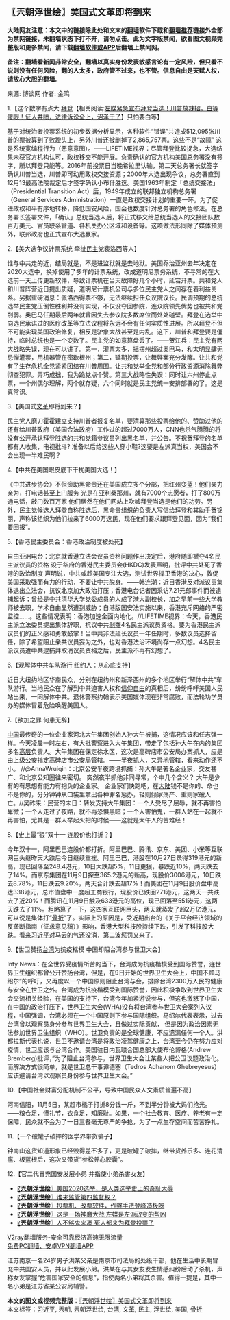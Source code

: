  <h2>〖兲朝浮世绘〗美国式文革即将到来</h2> <p class="notice"><b>大陆网友注意：本文中的链接除此处和文末的<a href="https://github.com/bannedbook/fanqiang" >翻墙</a>软件下载和<a href="https://github.com/killgcd/justmysocks/blob/master/README.md">翻墙推荐</a>链接外全部为禁网链接，未翻墙状态下打不开，请勿点击。此为文字版禁闻，欲看图文视频完整版和更多禁闻，请下载<a href="https://github.com/bannedbook/fanqiang">翻墙软件或APP</a>后翻墙上禁闻网。</p><p>备注：翻墙看新闻非常安全，翻墙以真实身份发表敏感言论有一定风险，但只看不说则没有任何风险，翻的人太多，政府管不过来，也不管。信息自由是天赋人权，请放心大胆的翻墙。</b></p>  <div class="entry"> <p>来源:&nbsp;博谈网                            作者:&nbsp;金鸣                           </p> <p>1.【这个数字有点大 <span class='wp_keywordlink'><a href="https://www.bannedbook.org/bnews/comments/20201018/1415809.html" title="“硬盘门”再爆：拿中共华信10％股的“大人物”正是拜登" target="_blank">拜登</a></span>【相关阅读:<a href='https://www.bannedbook.org/bnews/bannedvideo/20201108/1427782.html' target='_blank'>左媒紧急宣布拜登当选！川普放辣招，白等傻眼！证人井喷，法律诉讼全上，沼泽干了</a>】只怕要白等】</p> <p></p> <p>基于对统治者投票系统的初步数据分析显示，各种软件“错误”共造成512,095张川普的票被算到了败蹬头上，另外川普还被删掉了2,865,757票。这些不是“故障” 这是系统宽编程行为（恶意意图）。——LIFETIME视界：尽管拜登比较捉急，大选结果未获官方机构认可，政权移交不能开展。负责确认的官方机构<a href="https://www.bannedbook.org/bnews/tag/%e7%be%8e%e5%9b%bd/" class="st_tag internal_tag" rel="tag" title="标签 美国 下的日志">美国</a>总务署没有签字，所以拜登只能等。2016年前投票日当晚希拉里认输，第二天总务署长就签字确认川普当选，川普即可动用政权交接资源；2000年大选出现争议，总务署直到12月13最高法院裁定后才签字确认小布什胜选。美国1963年制定「总统交接法」（Presidential Transition Act）后，1949年成立的联邦独立机构总务署（General Services Administration）一直是政权交接计划的重要一环。为了促进政权和平有序地转移，降低国安风险，国会也数度针对总务署的角色修法。在总务署长签署文件，「确认」总统当选人后，将正式移交给总统当选人的交接团队数百万美元、官员联系管道、各机关办公区域和设备等。这项做法形同除了媒体预测外，联邦政府也正式宣布大选赢家。</p> <p>2.【美大选争议计票系统 牵扯<a href="https://www.bannedbook.org/bnews/tag/%e6%b0%91%e4%b8%bb/" class="st_tag internal_tag" rel="tag" title="标签 民主 下的日志">民主</a>党裴洛西等人】</p> <p></p> <p>谁与中共走的近，结局就是，不是进监狱就是去地狱。美国乔治亚州去年决定在2020大选中，换掉使用了多年的计票系统，改成道明尼票务系统，不寻常的在大选前一天上传更新软件，导致计票机在当天故障好几个小时，延宕开票。共和党人和川普阵营近日提出质疑，道明尼计票机公司与多位民主党人之间存在着利益关系。另据重磅消息：佩洛西得票不够，无法继续担任众议院议长。民调预期的总统选举民主党压倒性胜利并没有实现，不仅没夺回参院，连众院领先优势也被共和党削弱。奥巴马任期最后两年就曾因失去参议院多数席位而处处碰壁。拜登在选举中向选民承诺过的医疗改革等立法议程将永远不会有任何实质性进展。所以拜登不但不可能实现美国政治修复，相反是驴象大战甚至是内乱。这下，川普和拜登要是僵持，临时总统也是一个变数了。民主党的如意算盘丢了。——贺江兵：民主党有两大战略失误，现在可以讲了。第一，灌票太多，摇摆州超过奥巴马，和太明显肆无忌惮灌票，用机器管在密歇根州；第二，延期投票，让舞弊案充分发酵。让共和党有了生存危机全党紧紧团结在川普周围。让共和党举全党和部分行政资源消除舞弊彻查犯罪。弄巧成拙，我为跪党点个赞。第三大战略性失误：同时让六州停止点票，一个州偶尔理解，两个就存疑，六个同时就是民主党统一安排部署的了。这是真常识。</p> <p>3.【美国式<a href="https://www.bannedbook.org/bnews/tag/%e6%96%87%e9%9d%a9/" class="st_tag internal_tag" rel="tag" title="标签 文革 下的日志">文革</a>即将到来？】</p> <p></p>  <p>民主党人磨刀霍霍建立支持川普者报复名单，要清算那些投票给他的、赞助过他的还有给川普政府（美国合法政府）工作过的超过7000万人，CNN也杀气腾腾的将没有公开承认拜登胜选的共和党籍参议员列出黑名单，并公告。不祝贺拜登的名单都有人收集，电视批斗? 准备以后给这些人穿小鞋?这要是左派真当权，美国会不会出现一半难民啊？</p> <p>4.【中共在美国眼皮底下干扰美国大选！】</p> <p></p> <p>《中共进步协会》不但资助黑命贵还在美国成立多个分部，把红州变蓝！他们亲力亲为，打电话甚至上门服务 光是在亚利桑那州，就有7000个志愿者，打了800万通电话，敲门数百万家 他们居然在他们网站上吹嘘拜登当选是他们的功劳。另外，民主党候选人拜登自称胜选后，黑命贵组织的负责人写信给拜登和其助手贺锦丽，声称该组织为他们拉来了6000万选民，现在他们要求跟拜登见面，因为“我们要回报”。</p> <p>5.【香港民主委员会：香港政治制度被处死】</p> <p></p> <p>自由亚洲电台：北京就香港立法会议员资格问题作出决定后，港府随即褫夺4名民主派议员的资格 设于华府的香港民主委员会(HKDC)发表声明，批评中共处死了香港的政治制度 声明说，中共或趁美国专注大选，测试世界捍卫香港的决心，敦促美国采取强而有力的行动，不要让中共脱身。——韩连潮：近日香港反对派议员集体退出立法会，抗议北京加大政治打压；香港电台记者因采访7.21元郎事件而被逮捕起诉；曾经是中共清华大学党委成员的人成了港大副校长，加之早前一些大学教师被去职，学术自由显然遭到威胁；自港版国安法实施以来，香港充斥网络的严密监控……。这些情况表明：香港加速全面内地化。//LIFETIME视界：今天，香港民主派立法委员提出集体辞职，抗议中共<span class='wp_keywordlink'><a href="https://www.bannedbook.org/forum2/topic21.html" title="《剥夺》 黄建民 著" target="_blank">剥夺</a></span>4名民主派议员资格。要为香港民主派议员们的正义感和勇敢鼓掌！当中共非法延长议员一年任期时，多数议员选择留任，除了希望阻止亲共议员妄为之外，也对香港法治环境尚存一点幻想。4名民主派议员遭中共逮捕并取消议员资格之后，民主派不再有幻想了。</p> <p>6.【观解体中共车队游行 纽约人：从心底支持】</p> <p></p>  <p>近日大纽约地区华裔民众，分别在纽约州和新泽西州的多个地区举行“解体中共”车队游行。当地民众在了解到中共迫害人权和<span class='wp_keywordlink'><a href="https://www.bannedbook.org/forum11/topic307.html" title="禁片：在中国宗教信仰自由吗？" target="_blank">信仰自由</a></span>的真相后，纷纷呼吁美国人民站出来，一同解体中共。退休警察约翰表示美国媒体现在非常腐败，而法轮功学员办的媒体冒着危险唤醒美国人。</p> <p>7.【欲加之罪 何患无辞】</p> <p></p> <p><span class='wp_keywordlink_affiliate'><a href="https://www.bannedbook.org/" title="中国" target="_blank">中国</a></span>最传奇的一位企业家河北大午集团创始人孙大午被捕，这情况应该和任志强一样。今天凌晨一时左右，有大批警察进入大午集团，带走了包括孙大午在内的集团多名<span class='wp_keywordlink_affiliate'><a href="https://www.bannedbook.org/bnews/ccpdope/" title="中共高层内幕" target="_blank">高层</a></span>负责人。大午集团在保定徐水区，这次是高碑店市公安局办案抓人，应是由上级公安指定高碑店市公安局管辖。——半夜抓人，又异地管辖，看来动作还不小。 //@AnnaWruiqin：北京公安半夜跨境抓捕：孙大午是著名企业家，交友甚广、和北京公知圈往来密切。 突然夜半抓他非同寻常，个中几个含义？ 大午是少有的有思想有能力有抱负的企业家。 企业家们快跑吧，在<span class='wp_keywordlink_affiliate'><a href="https://www.bannedbook.org/" title="大陆" target="_blank">大陆</a></span>钱不是你的、命也不是你的，分分钟钟从口袋里拿出各种罪名惩办，轻则倾家荡产、重则家破人亡。//吴祚来：民营的末日：转发支持大午集团：一个人受尽了屈辱，就不再害怕卑微；一个人走过了夜路，就不再恐惧黑暗；一个人害怕鬼，一群人站在一起就不再害怕，尤其是一群人举起火把的时候——这就是大午人的苦难经！</p> <p>8.【史上最“狠”双十一 连股价也打折？】</p> <p></p> <p>今年双十一，阿里巴巴连股价都打折。阿里巴巴、腾讯、京东、美团、小米等互联网巨头继昨天大跌后今日继续重挫。阿里巴巴，港股在10月27日录得319港元的新高，现已回落至248.4港元，10日大跌超5%，11日更狠，暴跌近10%，两天跌去了14%。而京东集团在11月9日探至365.2港元的新高，现股价3006港元，10日跌去8.78%，11日跌去9.20%，两天合计跌去超17%！而美团在11月9日股价盘中高达338港元，总市值盘中一度超工商银行，现股价已跌回271港元，这两天一共跌去了近20%！而腾讯在11月9日触及633港元的高位，现已回落至551港元，这两天跌去了11%。粗略算了一下，这四家互联网巨头，两天就蒸发了超2万亿港元，可以说是集体打“<a href="https://www.bannedbook.org/bnews/tag/%E9%AA%A8%E6%8A%98/" class="st_tag internal_tag" rel="tag" title="标签 骨折 下的日志">骨折</a>”了。实际上的原因是，受近期出台的《关于平台经济领域的反垄断指南（征求意见稿）》影响，香港大型科技股持续下跌，引发了科技股大跌。看来<a href="https://www.bannedbook.org/bnews/tag/%e4%b9%a0%e8%bf%91%e5%b9%b3/" class="st_tag internal_tag" rel="tag" title="标签 习近平 下的日志">习近平</a>对马云的气还没消，第二波惩罚又来了。</p> <p>9.【世卫赞扬<a href="https://www.bannedbook.org/bnews/tag/%e5%8f%b0%e6%b9%be/" class="st_tag internal_tag" rel="tag" title="标签 台湾 下的日志">台湾</a>为抗疫楷模 中国却阻台湾参与世卫大会】</p> <p></p>  <p>Inty News：在全世界受疫情所苦的当下，台湾成为抗疫楷模受到国际赞誉，连世界卫生组织都曾公开赞扬台湾，但是，在9日开始的世界卫生大会上，中国不顾马绍尔”的呼吁，又再度以一个中国原则阻止台湾与会，排除台湾2300万人民的健康与安全在世卫之外。台湾成为抗疫楷模受到国际赞誉，因此积极争取到世界卫生大会交流相关经验，在美国的支持下，台湾今年加紧游说参与，但这也激怒了中国，在中国的政治打压下，世界卫生大会(WHA)没有将台湾参与世卫大会案列入议程，中国强调，台湾必须在一个中国原则下参与国际组织。马绍尔代表表示，过去台湾曾以观察员身分参与世界卫生大会，且做过实际贡献， 但是因为政治因素无法参加世界卫生组织（WHO）。世卫负责的是全球健康，不应遗漏任何一个人。洪都拉斯代表也说，世卫不邀请台湾是将政治凌驾健康之上，台湾至今仍在努力应对疫情，世卫应该与台湾合作。美国驻日内瓦联合国总部大使布伦博格(Andrew Bremberg)批评，”为了阻止台湾参与，世界卫生大会让某些人把公卫议题政治化。而解决方式很简单，就是世卫总干事谭德塞（Tedros Adhanom Ghebreyesus）应该邀请台湾以观察员身份参与世界卫生大会。” </p> <p>10.【中国社会财富分配机制不公平，导致中国民众人文素质普遍不高】</p> <p></p> <p>河南信阳，11月5日，某超市橘子打折8分钱一斤，不到半分钟被大妈们抢光。——粮仓足，懂礼节，衣食足，知廉耻。如果，一个社会教育、医疗、养老有一定保障，民众就不会为了一日三餐毫无尊严的争抢，为了一点生存空间而苦苦挣扎。</p> <p>11.【一个破罐子破摔的医学界带货骗子】</p> <p></p> <p>钟南山这货知道形象已经毁得差不多了，更是破罐子破摔，继带货养乐多、连花清瘟、板蓝根后，这次又带货“参松养心胶囊”。</p> <p>12.【官二代冒充国安发展小弟 并指使小弟杀害女友】</p> <p></p>  <ul class='op-related-articles' title='相关阅读'> <li><a href='https://www.bannedbook.org/bnews/ssgc/20201111/1429111.html' target='_blank'>〖<b>兲朝浮世绘</b>〗美国2020选举，是人类选举史上的奇耻大辱</a></li> <li><a href='https://www.bannedbook.org/bnews/ssgc/20201110/1428478.html' target='_blank'>〖<b>兲朝浮世绘</b>〗谁来监管第四监督权？</a></li> <li><a href='https://www.bannedbook.org/bnews/ssgc/20201109/1428031.html' target='_blank'>〖<b>兲朝浮世绘</b>〗投票机、改票软件，作弊手法登峰造极呀</a></li> <li><a href='https://www.bannedbook.org/bnews/ssgc/20201107/1427102.html' target='_blank'>〖<b>兲朝浮世绘</b>〗这是一场神魔大战 左媒是左派政变的帮凶</a></li> <li><a href='https://www.bannedbook.org/bnews/ssgc/20201106/1426564.html' target='_blank'>〖<b>兲朝浮世绘</b>〗人不够鬼来凑 死人都来为拜登投票了</a></li> </ul> <p class="texttj"> <a href="https://www.bannedbook.org/forum23/topic22702.html" target="_blank">V2ray翻墙服务-安全可靠经济高速无限流量</a><br/> <a href="https://github.com/bannedbook/fanqiang/wiki/%E7%A6%81%E9%97%BB%E7%BD%91%E5%AE%89%E5%8D%93%E7%BF%BB%E5%A2%99%E6%96%B0%E9%97%BBAPP" target="_blank">免费PC翻墙、安卓VPN翻墙APP</a></p><p>江苏南京一名24岁男子洪某父亲是南京市司法局的处级干部，他在生活中长期冒充中共国安人员，并以此发展小弟。洪某在与其女友发生情感纠纷后动了杀机，声称女友掌握“危害国家安全的信息”，指使两名小弟将其杀害。值得一提是，其中一名小弟是江苏省某公安局辅警。</p><a name='sharetosocial'></a>       <div><b>本文的图文或视频完整版</b>：<a href='https://www.bannedbook.org/bnews/ssgc/20201112/1429683.html'>〖兲朝浮世绘〗美国式文革即将到来</a></div>  </div><!--END ENTRY--> <div class="postfooter"> <div>本文标签：<a href="https://www.bannedbook.org/bnews/tag/%e4%b9%a0%e8%bf%91%e5%b9%b3/" rel="tag">习近平</a>, <a href="https://www.bannedbook.org/bnews/tag/%e5%85%b2%e6%9c%9d/" rel="tag">兲朝</a>, <a href="https://www.bannedbook.org/bnews/tag/%e5%85%b2%e6%9c%9d%e6%b5%ae%e4%b8%96%e7%bb%98/" rel="tag">兲朝浮世绘</a>, <a href="https://www.bannedbook.org/bnews/tag/%e5%8f%b0%e6%b9%be/" rel="tag">台湾</a>, <a href="https://www.bannedbook.org/bnews/tag/%e6%96%87%e9%9d%a9/" rel="tag">文革</a>, <a href="https://www.bannedbook.org/bnews/tag/%e6%b0%91%e4%b8%bb/" rel="tag">民主</a>, <a href="https://www.bannedbook.org/bnews/tag/%E6%B5%AE%E4%B8%96%E7%BB%98/" rel="tag">浮世绘</a>, <a href="https://www.bannedbook.org/bnews/tag/%e7%be%8e%e5%9b%bd/" rel="tag">美国</a>, <a href="https://www.bannedbook.org/bnews/tag/%E9%AA%A8%E6%8A%98/" rel="tag">骨折</a></div>  </div><!--END POSTFOOTER--> 